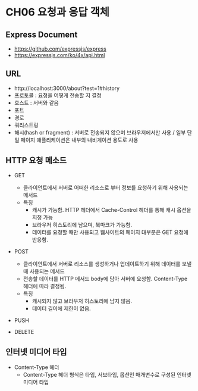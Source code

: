 # CH06 요청과 응답 객체

## Express Document

-   https://github.com/expressjs/express
-   https://expressjs.com/ko/4x/api.html

## URL

-   http://localhost:3000/about?test=1#history
-   프로토콜 : 요청을 어떻게 전송할 지 결정
-   호스트 : 서버와 같음
-   포트
-   경로
-   쿼리스트링
-   해시(hash or fragment) : 서버로 전송되지 않으며 브라우저에서만 사용 / 일부 단일 페이지 애플리케이션은 내부의 내비게이션 용도로 사용

## HTTP 요청 메소드

-   GET

    -   클라이언트에서 서버로 어떠한 리소스로 부터 정보를 요청하기 위해 사용되는 메서드
    -   특징
        -   캐시가 가능함. HTTP 헤더에서 Cache-Control 헤더를 통해 캐시 옵션을 지정 가능
        -   브라우저 히스토리에 남으며, 북마크가 가능함.
        -   데이터를 요청할 때만 사용되고 웹사이트의 페이지 대부분은 GET 요청에 반응함.

-   POST

    -   클라이언트에서 서버로 리소스를 생성하거나 업데이트하기 위해 데이터를 보낼 때 사용되는 메서드
    -   전송할 데이터를 HTTP 메서드 body에 담아 서버에 요청함. Content-Type 헤더에 따라 결정됨.
    -   특징
        -   캐시되지 않고 브라우저 히스토리에 남지 않음.
        -   데이터 길이에 제한이 없음.

-   PUSH
-   DELETE

## 인터넷 미디어 타입

-   Content-Type 헤더
    -   Content-Type 헤더 형식은 타입, 서브타입, 옵션인 매개변수로 구성된 인터넷 미디어 타입
